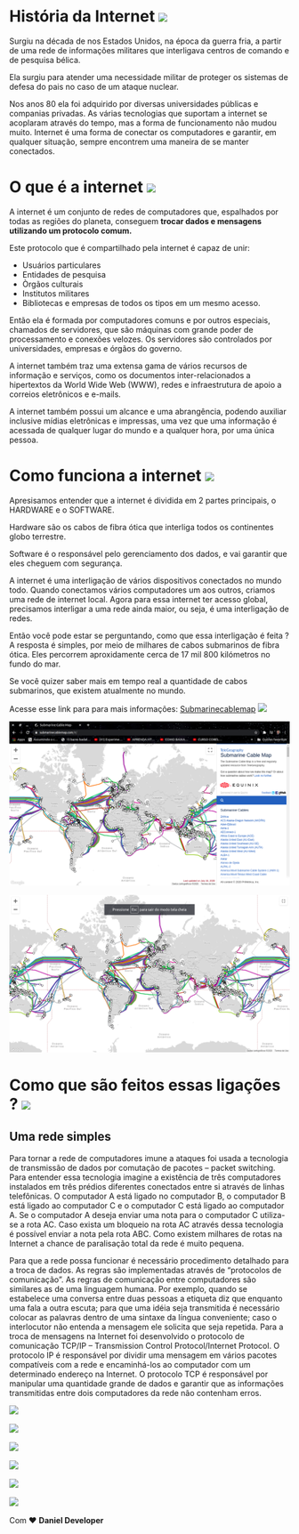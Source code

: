 # História da Internet ![](https://icon-icons.com/icons2/39/PNG/48/browser_internet_network_6248.png)

Surgiu na década de nos Estados Unidos, na época da guerra fria, a partir de uma rede de informações militares que interligava centros de comando e de pesquisa bélica.

Ela surgiu para atender uma necessidade militar de proteger os sistemas de defesa do pais no caso de um ataque nuclear.

Nos anos 80 ela foi adquirido por diversas universidades públicas e companias privadas. As várias tecnologias que suportam a internet se acoplaram através do tempo, mas a forma de funcionamento não mudou muito. Internet é uma forma de conectar os computadores e garantir, em qualquer situação, sempre encontrem uma maneira de se manter conectados.



# O que é a internet ![](https://icon-icons.com/icons2/317/PNG/48/sign-question-icon_34359.png)

A internet é um conjunto de redes de computadores que, espalhados por todas as regiões do planeta, conseguem <strong>trocar dados e mensagens utilizando um protocolo comum.</strong>

Este protocolo que é compartilhado pela internet é capaz de unir:
- Usuários particulares
- Entidades de pesquisa
- Òrgãos culturais
- Institutos militares
- Bibliotecas e empresas de todos os tipos em um mesmo acesso.

Então ela é formada por computadores comuns e por outros especiais, chamados de servidores, que são máquinas com grande poder de processamento e conexões velozes. Os servidores são controlados por universidades, empresas e órgãos do governo.

A internet também traz uma extensa gama de vários recursos de informação e serviços, como os documentos inter-relacionados a hipertextos da World Wide Web (WWW), redes e infraestrutura de apoio a correios eletrônicos e e-mails.

A internet também possui um alcance e uma abrangência, podendo auxiliar inclusive mídias eletrônicas e impressas, uma vez que uma informação é acessada de qualquer lugar do mundo e a qualquer hora, por uma única pessoa.

# Como funciona a internet ![](https://icon-icons.com/icons2/317/PNG/48/sign-question-icon_34359.png)

Apresisamos entender que a internet é dividida em 2 partes principais, o HARDWARE e o SOFTWARE.

Hardware são os cabos de fibra ótica que interliga todos os continentes globo terrestre. 

Software é o responsável pelo gerenciamento dos dados, e vai garantir que eles cheguem com segurança.

A internet é uma interligação de vários dispositivos conectados no mundo todo. Quando conectamos vários computadores um aos outros, criamos uma rede de internet local. Agora para essa internet ter acesso global, precisamos interligar a uma rede ainda maior, ou seja, é uma interligação de redes. 

Então você pode estar se perguntando, como que essa interligação é feita ? A resposta é simples, por meio de milhares de cabos submarinos de fibra ótica. Eles percorrem aproxidamente cerca de 17 mil 800 kilómetros no fundo do mar.

Se você quizer saber mais em tempo real a quantidade de cabos submarinos, que existem atualmente no mundo.

Acesse esse link para para mais informações: [Submarinecablemap](<https://www.submarinecablemap.com/>) <img src="https://icon-icons.com/icons2/39/PNG/32/InternetConnectiontools_world_6208.png"/>

![](img/Imagem1.png)

![](img/Imagem2.png)

# Como que são feitos essas ligações ? ![](https://icon-icons.com/icons2/90/PNG/48/natural_link_16335.png)

## Uma rede simples

Para tornar a rede de computadores imune a ataques foi usada a tecnologia de transmissão de dados por comutação de pacotes – packet switching. Para entender essa tecnologia imagine a existência de três computadores instalados em três prédios diferentes conectados entre si através de linhas telefônicas. O computador A está ligado no computador B, o computador B está ligado ao computador C e o computador C está ligado ao computador A. Se o computador A deseja enviar uma nota para o computador C utiliza-se a rota AC. Caso exista um bloqueio na rota AC através dessa tecnologia é possível enviar a nota pela rota ABC. Como existem milhares de rotas na Internet a chance de paralisação total da rede é muito pequena.

Para que a rede possa funcionar é necessário procedimento detalhado para a troca de dados. As regras são implementadas através de “protocolos de comunicação”. As regras de comunicação entre computadores são similares as de uma linguagem humana. Por exemplo, quando se estabelece uma conversa entre duas pessoas a etiqueta diz que enquanto uma fala a outra escuta; para que uma idéia seja transmitida é necessário colocar as palavras dentro de uma sintaxe da língua conveniente; caso o interlocutor não entenda a mensagem ele solicita que seja repetida. Para a troca de mensagens na Internet foi desenvolvido o protocolo de comunicação TCP/IP – Transmission Control Protocol/Internet Protocol. O protocolo IP é responsável por dividir uma mensagem em vários pacotes compatíveis com a rede e encaminhá-los ao computador com um determinado endereço na Internet. O protocolo TCP é responsável por manipular uma quantidade grande de dados e garantir que as informações transmitidas entre dois computadores da rede não contenham erros.

![](https://mdn.mozillademos.org/files/8405/dns-ip.png)

![](https://mdn.mozillademos.org/files/8441/internet-schema-1.png)

![](https://mdn.mozillademos.org/files/8443/internet-schema-2.png)

![](https://mdn.mozillademos.org/files/8445/internet-schema-3.png)

![](https://mdn.mozillademos.org/files/8447/internet-schema-4.png)

![](https://mdn.mozillademos.org/files/8449/internet-schema-5.png)











Com ❤ <strong>Daniel Developer</strong>
